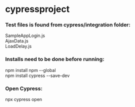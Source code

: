 ﻿# cypressproject

<h3> Test files is found from cypress/integration folder: </h3>
SampleAppLogin.js<br>
AjaxData.js<br>
LoadDelay.js<br>

<h3>Installs need to be done before running:</h3>

npm install npm --global<br>
npm install cypress --save-dev<br>

<h3>Open Cypress:</h3>

npx cypress open<br>

